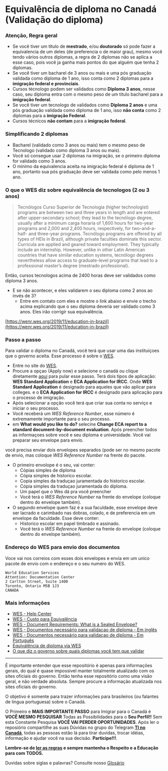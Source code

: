 # Equivalência de diploma no Canadá (Validação do diploma)

### Atenção, Regra geral
- Se você tiver um titulo de **mestrado**, e/ou **doutorado** só pode fazer a equivalencia de um deles (de preferencia o de maior grau), mesmo você tendo vários outros diplomas, a regra de 2 diplomas não se aplica a esse caso, pois você ja ganha mais pontos do que alguém que tenha 2 diplomas.
- Se você tiver um bacharel de 3 anos ou mais e uma pós graduação validada como diploma de 1 ano, isso conta como 2 diplomas para a **imigração federal e provinciais**.
- Cursos técnologo podem ser validados como **Diploma 3 anos**, nesse caso, seu diploma entra com o mesmo peso de um titulo bacharel para a **imigração federal**.
- Se você tiver um tecnologo de validados como **Diploma 2 anos** e uma pós graduação validada como diploma de 1 ano, isso **não conta** como 2 diplomas para a **imigração Federal**.
- Cursos técnicos **não contam** para a **imigração federal**.

### Simplificando 2 diplomas
- Bacharel (validado como 3 anos ou mais) tem o mesmo peso de Tecnologo (validado como diploma 3 anos ou mais).
- Você só consegue usar 2 diplomas na imigração, se o primeiro diploma for validado como 3 anos.
- O minimo da equivalencia aceita na imigração federal é diploma de 1 ano, portanto sua pós graduação deve ser validada como pelo menos 1 ano.

### O que o WES diz sobre equivalência de tecnologos (2 ou 3 anos)
> Tecnólogos
Curso Superior de Tecnologia (higher technologist) programs are between two and three years in length and are entered after upper-secondary school; they lead to the tecnólogo degree, usually after a minimum carga horaria of 1,600 hours for two-year programs and 2,000 and 2,400 hours, respectively, for two-and-a-half- and three-year programs. Tecnólogo programs are offered by all types of HEIs in Brazil, although private faculties dominate this sector. Curricula are applied and geared toward employment. They typically include an internship. However, unlike in other Latin American countries that have similar education systems, tecnólogo degrees nevertheless allow access to graduate-level programs that lead to a professional master’s degree (mestrado professional).

Então, cursos tecnologos acima de 2400 horas deve ser validados como diploma 3 anos. 

- E se não acontecer, e eles validarem o seu diploma como 2 anos ao invés de 3? 
  - Entre em contato com eles e mostre o link abaixo e envie o trecho acima explicando que o seu diploma deveria ser validado como 3 anos. Eles irão corrigir sua equivalência.

[https://wenr.wes.org/2019/11/education-in-brazil](https://wenr.wes.org/2019/11/education-in-brazil)


### Passo a passo
Para validar o diploma no Canadá, você terá que usar uma das instituíçoes que o governo aceita.
Esse processo é sobre o [WES](https://www.wes.org/ca/).

- Entre no site do [WES](https://www.wes.org/ca/).
- Procure a opçao (Apply now) e selecione o canadá ou clique diretamente [aqui](https://applications.wes.org/createaccount/home/select-eval-type) para pular esse passo.
Terá dois tipos de aplicação:  **WES Standard Application** e **ECA Application for IRCC**. Onde **WES Standard Application** é designado para aqueles que vão aplicar para colleges. e o **ECA Application for IRCC** é designado para aplicação para o processo de imigração.
- Após selecionar a opção você terá que criar sua conta no serviço e iniciar o seu processo.
- Você receberá um *WES Reference Number*, esse número é extremamente importante para o seu processo.
- em **What would you like to do?** selecine **Change ECA report to a standard document-by-document evaluation**.
Após preencher todos as informaçoes sobre você e seu diploma e universidade. 
Você vai preparar seu envelope para envio.  

você precisa enviar dois envelopes separados (pode ser no mesmo pacote de envio, mas coloque *WES Reference Number* na frente do pacote.
* O primeiro envolope é o seu, vai conter: 
  * Cópias simples de diploma 
  * Cópia simples de historico escolar.
  * Copia simples da traduçao juramentada do historico escolar.
  * Cópia simples da traduçao juramentada do diploma. 
  * Um papel que o Wes dá pra você preencher 
  * Você terá o *WES Reference Number* na frente do envelope (coloque dentro do envelope também).
* O segundo envelope quem faz é a sua faculdade, esse envelope deve ser lacrado e carimbado nas dobras, colado, e de preferencia em um envelope da faculdade. Esse deve conter:
  * Historico escolar em papel timbrado e assinado. 
  * Você terá o *WES Reference Number* na frente do envelope (coloque dentro do envelope também).
 
### Endereço do WES para envio dos documentos
Voce vai nos correios com esses dois envelopes e envia em um unico pacote de envio com o endereço e o seu numero do WES.

```
World Education Services
Attention: Documentation Center
2 Carlton Street, Suite 1400
Toronto, Ontario M5B 1J3
CANADA
```

### Mais informações
* [WES - Help Center](https://www.wes.org/help#/path/Applying-to-WES/)
* [WES - Custo para Equivalência](https://www.wes.org/evaluations-and-fees/immigration/)
* [WES - Document Requirements: What is a Sealed Envelope?](https://www.youtube.com/watch?v=_dmkibY8DPk&t=4s)
* [WES - Documentos necessário para validaçao de diploma - Em inglês](https://www.wes.org/ca/required-documents/)
* [WES - Documentos necessário para validaçao de diploma - Em Português](https://applications.wes.org/required/brazil.asp?ctry=ca)
* [Equivalência de diploma via WES](https://vainevar.wordpress.com/2017/04/27/equivalencia-de-diploma-via-wes/)
* [O que diz o governo sobre quais diplomas você tem que validar](https://www.canada.ca/en/immigration-refugees-citizenship/services/immigrate-canada/express-entry/documents/education-assessed/who.html)


---
É importante entender que esse repositório é apenas para informações gerais, do qual é quase impossivel manter totalmente atualizado com os sites oficiais do governo. Então tenha esse repositório como uma visão geral, e não verdade absoluta. Sempre procure a informação atualizada nos sites oficiais do governo. 

O objetivo é somente para trazer informações para brasileiros (ou falantes de lingua portuguesa) sobre o Canadá. 

O Primeiro e **MAIS IMPORTANTE PASSO** para Imigrar para o Canadá é **VOCÊ MESMO PESQUISAR** Todas as Possibilidades para o **Seu Perfil!!**
Sem esta Constante Pesquisa **VOCÊ VAI PERDER OPORTUNIDADES**.
Após ler o reposiório compartilhe as suas Dúvidas no grupo do Telegram **[TI no Canadá](https://t.me/ti_no_canada)**, todas as pessoas estão lá para tirar duvidas, trocar idéias, informação e ajudar você na sua decisão. **Participe!!!**.

**Lembre-se de [ler as regras](https://github.com/ti-no-canada/imigracao-para-o-canada/blob/master/regras-do-grupo.md) e sempre mantenha o Respeito e a Educação para com TODOS.**

Duvidas sobre siglas e palavras? Consulte nosso [Glosário](https://github.com/ti-no-canada/imigracao-para-o-canada/blob/master/glossario.md)
